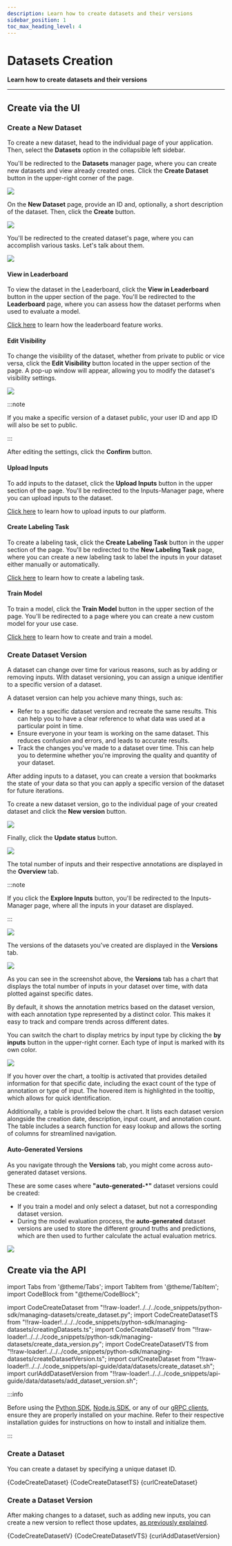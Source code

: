 ```yaml
---
description: Learn how to create datasets and their versions
sidebar_position: 1
toc_max_heading_level: 4
---
```


# Datasets Creation

**Learn how to create datasets and their versions**
<hr />

## **Create via the UI**

### Create a New Dataset

To create a new dataset, head to the individual page of your application. Then, select the **Datasets** option in the collapsible left sidebar.

You'll be redirected to the **Datasets** manager page, where you can create new datasets and view already created ones. Click the **Create Dataset** button in the upper-right corner of the page. 

![](/img/community/datasets/dataset_1.png)

On the **New Dataset** page, provide an ID and, optionally, a short description of the dataset. Then, click the **Create** button. 

![](/img/community/datasets/dataset_2.png)

You'll be redirected to the created dataset's page, where you can accomplish various tasks. Let's talk about them. 

![](/img/community/datasets/dataset_3.png)

#### View in Leaderboard

To view the dataset in the Leaderboard, click the **View in Leaderboard** button in the upper section of the page. You'll be redirected to the **Leaderboard** page, where you can assess how the dataset performs when used to evaluate a model.

[Click here](https://docs.clarifai.com/portal-guide/evaluate/leaderboard/#evaluation-dataset--version) to learn how the leaderboard feature works. 

#### Edit Visibility

To change the visibility of the dataset, whether from private to public or vice versa, click the **Edit Visibility** button located in the upper section of the page. A pop-up window will appear, allowing you to modify the dataset's visibility settings.

![](/img/community/datasets/dataset_3-1.png)

:::note

If you make a specific version of a dataset public, your user ID and app ID will also be set to public. 

:::

After editing the settings, click the **Confirm** button. 

#### Upload Inputs

To add inputs to the dataset, click the **Upload Inputs** button in the upper section of the page. You'll be redirected to the Inputs-Manager page, where you can upload inputs to the dataset.

[Click here](https://docs.clarifai.com/portal-guide/data/#upload-inputs) to learn how to upload inputs to our platform. 

#### Create Labeling Task

To create a labeling task, click the **Create Labeling Task** button in the upper section of the page. You'll be redirected to the **New Labeling Task** page, where you can create a new labeling task to label the inputs in your dataset either manually or automatically. 

[Click here](https://docs.clarifai.com/portal-guide/annotate/create-a-task) to learn how to create a labeling task. 

#### Train Model

To train a model, click the **Train Model** button in the upper section of the page. You'll be redirected to a page where you can create a new custom model for your use case. 

[Click here](https://docs.clarifai.com/portal-guide/model/pcustom-model-walkthrough) to learn how to create and train a model. 

### Create Dataset Version

A dataset can change over time for various reasons, such as by adding or removing inputs. With dataset versioning, you can assign a unique identifier to a specific version of a dataset. 

A dataset version can help you achieve many things, such as:

- Refer to a specific dataset version and recreate the same results. This can help you to have a clear reference to what data was used at a particular point in time.
- Ensure everyone in your team is working on the same dataset. This reduces confusion and errors, and leads to accurate results. 
- Track the changes you've made to a dataset over time. This can help you to determine whether you're improving the quality and quantity of your dataset. 

After adding inputs to a dataset, you can create a version that bookmarks the state of your data so that you can apply a specific version of the dataset for future iterations. 

To create a new dataset version, go to the individual page of your created dataset and click the **New version** button. 

![](/img/community/datasets/dataset_10.png)

Finally, click the **Update status** button. 

![](/img/community/datasets/dataset_11.png)

The total number of inputs and their respective annotations are displayed in the **Overview** tab. 

:::note

If you click the **Explore Inputs** button, you'll be redirected to the Inputs-Manager page, where all the inputs in your dataset are displayed.

:::

![](/img/community/datasets/dataset_12.png)

The versions of the datasets you've created are displayed in the **Versions** tab. 

![](/img/community/datasets/dataset_13.png)

As you can see in the screenshot above, the **Versions** tab has a chart that displays the total number of inputs in your dataset over time, with data plotted against specific dates. 

By default, it shows the annotation metrics based on the dataset version, with each annotation type represented by a distinct color. This makes it easy to track and compare trends across different dates.

You can switch the chart to display metrics by input type by clicking the **by inputs** button in the upper-right corner. Each type of input is marked with its own color. 

![](/img/community/datasets/dataset_13_1.png)

If you hover over the chart, a tooltip is activated that provides detailed information for that specific date, including the exact count of the type of annotation or type of input. The hovered item is highlighted in the tooltip, which allows for quick identification.

Additionally, a table is provided below the chart. It lists each dataset version alongside the creation date, description, input count, and annotation count. The table includes a search function for easy lookup and allows the sorting of columns for streamlined navigation.

#### Auto-Generated Versions

As you navigate through the **Versions** tab, you might come across auto-generated dataset versions.

These are some cases where **"auto-generated-*"** dataset versions could be created:

- If you train a model and only select a dataset, but not a corresponding dataset version.
- During the model evaluation process, the **auto-generated** dataset versions are used to store the different ground truths and predictions, which are then used to further calculate the actual evaluation metrics.

![](/img/community/datasets/autogen_version.png)

## **Create via the API**

import Tabs from '@theme/Tabs';
import TabItem from '@theme/TabItem';
import CodeBlock from "@theme/CodeBlock";

import CodeCreateDataset from "!!raw-loader!../../../code_snippets/python-sdk/managing-datasets/create_dataset.py";
import CodeCreateDatasetTS from "!!raw-loader!../../../code_snippets/python-sdk/managing-datasets/creatingDatasets.ts";
import CodeCreateDatasetV from "!!raw-loader!../../../code_snippets/python-sdk/managing-datasets/create_data_version.py";
import CodeCreateDatasetVTS from "!!raw-loader!../../../code_snippets/python-sdk/managing-datasets/createDatasetVersion.ts";
import curlCreateDataset from "!!raw-loader!!../../../code_snippets/api-guide/data/datasets/create_dataset.sh";
import curlAddDatasetVersion from "!!raw-loader!../../../code_snippets/api-guide/data/datasets/add_dataset_version.sh";

:::info

Before using the [Python SDK](https://docs.clarifai.com/additional-resources/api-overview/python-sdk), [Node.js SDK](https://docs.clarifai.com/additional-resources/api-overview/nodejs-sdk), or any of our [gRPC clients](https://docs.clarifai.com/additional-resources/api-overview/grpc-clients), ensure they are properly installed on your machine. Refer to their respective installation guides for instructions on how to install and initialize them.

:::

### Create a Dataset

You can create a dataset by specifying a unique dataset ID.

<Tabs>
<TabItem value="python" label="Python SDK">
    <CodeBlock className="language-python">{CodeCreateDataset}</CodeBlock>
 
</TabItem>
<TabItem value="typescript" label="Node.js SDK">
    <CodeBlock className="language-typescript">{CodeCreateDatasetTS}</CodeBlock>
</TabItem>

<TabItem value="curl" label="cURL">
    <CodeBlock className="language-bash">{curlCreateDataset}</CodeBlock>
</TabItem>

</Tabs>

### Create a Dataset Version

After making changes to a dataset, such as adding new inputs, you can create a new version to reflect those updates, [as previously explained](#create-dataset-version).

<Tabs>
<TabItem value="python" label="Python SDK">
    <CodeBlock className="language-python">{CodeCreateDatasetV}</CodeBlock>
 
</TabItem>
<TabItem value="typescript" label="Node.js SDK">
    <CodeBlock className="language-typescript">{CodeCreateDatasetVTS}</CodeBlock>
</TabItem>

<TabItem value="curl" label="cURL">
    <CodeBlock className="language-bash">{curlAddDatasetVersion}</CodeBlock>
</TabItem>

</Tabs>


        